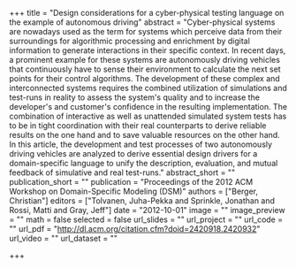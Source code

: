+++
title = "Design considerations for a cyber-physical testing language on the example of autonomous driving"
abstract = "Cyber-physical systems are nowadays used as the term for systems which perceive data from their surroundings for algorithmic processing and enrichment by digital information to generate interactions in their specific context. In recent days, a prominent example for these systems are autonomously driving vehicles that continuously have to sense their environment to calculate the next set points for their control algorithms. The development of these complex and interconnected systems requires the combined utilization of simulations and test-runs in reality to assess the system's quality and to increase the developer's and customer's confidence in the resulting implementation. The combination of interactive as well as unattended simulated system tests has to be in tight coordination with their real counterparts to derive reliable results on the one hand and to save valuable resources on the other hand. In this article, the development and test processes of two autonomously driving vehicles are analyzed to derive essential design drivers for a domain-specific language to unify the description, evaluation, and mutual feedback of simulative and real test-runs."
abstract_short = ""
publication_short = ""
publication = "Proceedings of the 2012 ACM Workshop on Domain-Specific Modeling (DSM)"
authors = ["Berger, Christian"]
editors = ["Tolvanen, Juha-Pekka and Sprinkle, Jonathan and Rossi, Matti and Gray, Jeff"]
date = "2012-10-01"
image = ""
image_preview = ""
math = false
selected = false
url_slides = ""
url_project = ""
url_code = ""
url_pdf = "http://dl.acm.org/citation.cfm?doid=2420918.2420932"
url_video = ""
url_dataset = ""

+++
